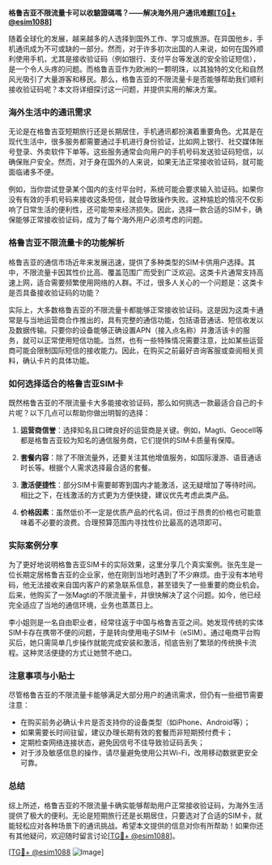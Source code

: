 **格鲁吉亚不限流量卡可以收驗證碼嗎？——解决海外用户通讯难题[[TG💪+ @esim1088](https://t.me/s/esim1088)]**

随着全球化的发展，越来越多的人选择到国外工作、学习或旅游。在异国他乡，手机通讯成为不可或缺的一部分。然而，对于许多初次出国的人来说，如何在国外顺利使用手机，尤其是接收验证码（例如银行、支付平台等发送的安全验证短信），是一个令人头疼的问题。而格鲁吉亚作为欧洲的一颗明珠，以其独特的文化和自然风光吸引了大量游客和移民。那么，格鲁吉亚的不限流量卡是否能够帮助我们顺利接收验证码呢？本文将详细探讨这一问题，并提供实用的解决方案。

### 海外生活中的通讯需求

无论是在格鲁吉亚短期旅行还是长期居住，手机通讯都扮演着重要角色。尤其是在现代生活中，很多服务都需要通过手机进行身份验证，比如网上银行、社交媒体账号登录、外卖软件下单等。这些服务通常会向用户的手机号码发送验证码短信，以确保账户安全。然而，对于身在国外的人来说，如果无法正常接收验证码，就可能面临诸多不便。

例如，当你尝试登录某个国内的支付平台时，系统可能会要求输入验证码。如果你没有有效的手机号码来接收这条短信，就会导致操作失败。这种尴尬的情况不仅影响了日常生活的便利性，还可能带来经济损失。因此，选择一款合适的SIM卡，确保能够正常接收验证码，成为了每个海外用户必须考虑的问题。

### 格鲁吉亚不限流量卡的功能解析

格鲁吉亚的通信市场近年来发展迅速，提供了多种类型的SIM卡供用户选择。其中，不限流量卡因其性价比高、覆盖范围广而受到广泛欢迎。这类卡片通常支持高速上网，适合需要频繁使用网络的人群。不过，很多人关心的一个问题是：这类卡是否具备接收验证码的功能？

实际上，大多数格鲁吉亚的不限流量卡都能够正常接收验证码。这是因为这类卡通常是与当地运营商合作推出的，具有完整的通信功能，包括语音通话、短信收发以及数据传输。只要你的设备能够正确设置APN（接入点名称）并激活该卡的服务，就可以正常使用短信功能。当然，也有一些特殊情况需要注意，比如某些运营商可能会限制国际短信的接收能力。因此，在购买之前最好咨询客服或查阅相关资料，确认卡片的具体功能。

### 如何选择适合的格鲁吉亚SIM卡

既然格鲁吉亚的不限流量卡大多能接收验证码，那么如何挑选一款最适合自己的卡片呢？以下几点可以帮助你做出明智的选择：

1. **运营商信誉**：选择知名且口碑良好的运营商是关键。例如，Magti、Geocell等都是格鲁吉亚较为知名的通信服务商，它们提供的SIM卡质量有保障。
   
2. **套餐内容**：除了不限流量外，还要关注其他增值服务，如国际漫游、语音通话时长等。根据个人需求选择最合适的套餐。

3. **激活便捷性**：部分SIM卡需要邮寄到国内才能激活，这无疑增加了等待时间。相比之下，在线激活的方式更为方便快捷，建议优先考虑此类产品。

4. **价格因素**：虽然低价不一定是优质产品的代名词，但过于昂贵的价格也可能意味着不必要的浪费。合理预算范围内寻找性价比最高的选项即可。

### 实际案例分享

为了更好地说明格鲁吉亚SIM卡的实际效果，这里分享几个真实案例。张先生是一位长期定居格鲁吉亚的企业家，他在刚到当地时遇到了不少麻烦。由于没有本地号码，他无法接收来自国内客户的紧急联系信息，甚至错失了一些重要的商业机会。后来，他购买了一张Magti的不限流量卡，并很快解决了这个问题。如今，他已经完全适应了当地的通信环境，业务也蒸蒸日上。

李小姐则是一名自由职业者，经常往返于中国与格鲁吉亚之间。她发现传统的实体SIM卡存在携带不便的问题，于是转向使用电子SIM卡（eSIM）。通过电商平台购买后，她只需简单几步操作就能完成安装和激活，彻底告别了繁琐的传统换卡流程。这种灵活便捷的方式让她赞不绝口。

### 注意事项与小贴士

尽管格鲁吉亚的不限流量卡能够满足大部分用户的通讯需求，但仍有一些细节需要注意：

- 在购买前务必确认卡片是否支持你的设备类型（如iPhone、Android等）；
- 如果需要长时间驻留，建议办理长期有效的套餐而非短期预付费卡；
- 定期检查网络连接状态，避免因信号不佳导致验证码丢失；
- 对于涉及敏感信息的操作，请尽量避免使用公共Wi-Fi，改用移动数据更安全可靠。

### 总结

综上所述，格鲁吉亚的不限流量卡确实能够帮助用户正常接收验证码，为海外生活提供了极大的便利。无论是短期旅行还是长期居住，只要选对了合适的SIM卡，就能轻松应对各种场景下的通讯挑战。希望本文提供的信息对你有所帮助！如果你还有其他疑问，欢迎随时留言讨论[[TG💪+ @esim1088](https://t.me/s/esim1088)]。

[[TG💪+ @esim1088](https://t.me/s/esim1088) ![Image](https://i.postimg.cc/4NQfJmqS/Snipaste-2025-05-13-00-14-12.png)]
